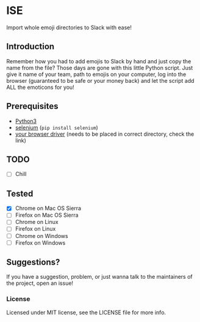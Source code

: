 # ISE
Import whole emoji directories to Slack with ease!

## Introduction
Remember how you had to add emojis to Slack by hand and just copy the name from the file? Those days are gone with this little Python script. Just give it name of your team, path to emojis on your computer, log into the browser (guaranteed to be safe or your money back) and let the script add ALL the emoticons for you!

## Prerequisites
-    [Python3](https://www.python.org/downloads/)
- [selenium](http://selenium-python.readthedocs.io/installation.html#introduction) (`pip install selenium`)
- [your browser driver](http://selenium-python.readthedocs.io/installation.html#drivers) (needs to be placed in correct directory, check the link)


## TODO
- [ ] Chill

## Tested
- [x] Chrome on Mac OS Sierra
- [ ] Firefox on Mac OS Sierra
- [ ] Chrome on Linux
- [ ] Firefox on Linux
- [ ] Chrome on Windows
- [ ] Firefox on Windows

## Suggestions?
If you have a suggestion, problem, or just wanna talk to the maintainers of the project, open an issue!

### License
Licensed under MIT license, see the LICENSE file for more info.
